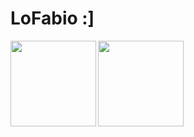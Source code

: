 # LoFabio :]
<img align="left" height="137px" src="https://github-readme-stats-one-rosy.vercel.app/api?username=LoFabio&hide_title=true&hide_border=false&show_icons=true&count_private=true&line_height=21&theme=dracula" />
<img align="left" height="137px" src="https://github-readme-stats-one-rosy.vercel.app/api/top-langs/?username=LoFabio&hide_title=true&hide_border=true&layout=compact&hide=html&theme=dracula" />
